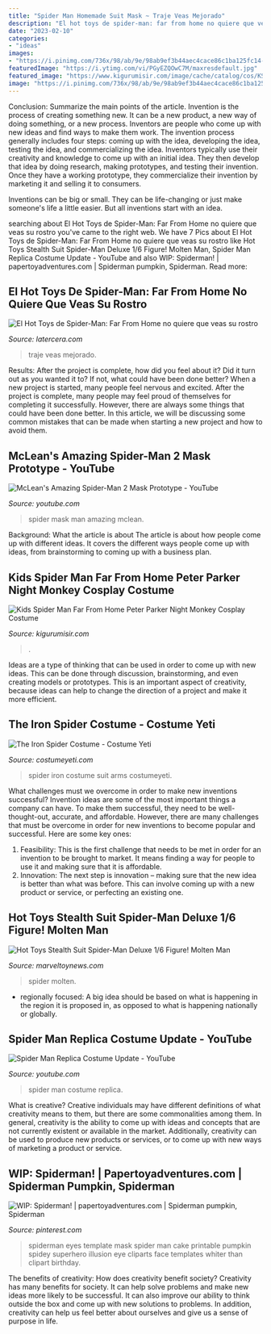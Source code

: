 ```yaml
---
title: "Spider Man Homemade Suit Mask ~ Traje Veas Mejorado"
description: "El hot toys de spider-man: far from home no quiere que veas su rostro"
date: "2023-02-10"
categories:
- "ideas"
images:
- "https://i.pinimg.com/736x/98/ab/9e/98ab9ef3b44aec4cace86c1ba125fc14--spiderman-pumpkin-cake-spiderman.jpg"
featuredImage: "https://i.ytimg.com/vi/PGyEZQOwC7M/maxresdefault.jpg"
featured_image: "https://www.kigurumisir.com/image/cache/catalog/cos/KSC20090713/6-880x880.jpg"
image: "https://i.pinimg.com/736x/98/ab/9e/98ab9ef3b44aec4cace86c1ba125fc14--spiderman-pumpkin-cake-spiderman.jpg"
---
```



Conclusion: Summarize the main points of the article.
Invention is the process of creating something new. It can be a new product, a new way of doing something, or a new process. Inventors are people who come up with new ideas and find ways to make them work.
The invention process generally includes four steps: coming up with the idea, developing the idea, testing the idea, and commercializing the idea. Inventors typically use their creativity and knowledge to come up with an initial idea. They then develop that idea by doing research, making prototypes, and testing their invention. Once they have a working prototype, they commercialize their invention by marketing it and selling it to consumers.

Inventions can be big or small. They can be life-changing or just make someone's life a little easier. But all inventions start with an idea.

	

		
searching about El Hot Toys de Spider-Man: Far From Home no quiere que veas su rostro you've came to the right web. We have 7 Pics about El Hot Toys de Spider-Man: Far From Home no quiere que veas su rostro like Hot Toys Stealth Suit Spider-Man Deluxe 1/6 Figure! Molten Man, Spider Man Replica Costume Update - YouTube and also WIP: Spiderman! | papertoyadventures.com | Spiderman pumpkin, Spiderman. Read more:
		
    
## El Hot Toys De Spider-Man: Far From Home No Quiere Que Veas Su Rostro

<img loading=lazy src="https://www.latercera.com/resizer/BAU2LR9y1_mI_dbZQrM5-dRdCz0=/800x0/smart/arc-anglerfish-arc2-prod-copesa.s3.amazonaws.com/public/CIT72UEI6NG77IEMJ4QQ4XYCXM.jpg" onerror="this.onerror=null;this.src='https://tse2.mm.bing.net/th?id=OIP.V9dcNzFHaJ8bG6iPVOOczwHaLH&amp;pid=15.1';" alt="El Hot Toys de Spider-Man: Far From Home no quiere que veas su rostro">

_Source: latercera.com_

>traje veas mejorado. 

	

Results: After the project is complete, how did you feel about it? Did it turn out as you wanted it to? If not, what could have been done better?
When a new project is started, many people feel nervous and excited. After the project is complete, many people may feel proud of themselves for completing it successfully. However, there are always some things that could have been done better. In this article, we will be discussing some common mistakes that can be made when starting a new project and how to avoid them.

    
## McLean&#039;s Amazing Spider-Man 2 Mask Prototype - YouTube

<img loading=lazy src="http://i.ytimg.com/vi/ifotF-E60jY/maxresdefault.jpg" onerror="this.onerror=null;this.src='https://tse1.mm.bing.net/th?id=OIP.g-zn9QT_i1UVC_1GQ_SnUAHaEK&amp;pid=15.1';" alt="McLean&#039;s Amazing Spider-Man 2 Mask Prototype - YouTube">

_Source: youtube.com_

>spider mask man amazing mclean. 

	

Background: What the article is about
The article is about how people come up with different ideas. It covers the different ways people come up with ideas, from brainstorming to coming up with a business plan.

    
## Kids Spider Man Far From Home Peter Parker Night Monkey Cosplay Costume

<img loading=lazy src="https://www.kigurumisir.com/image/cache/catalog/cos/KSC20090713/6-880x880.jpg" onerror="this.onerror=null;this.src='https://tse4.mm.bing.net/th?id=OIP.CfYYru-oyHjzm3Bx9wYOBAHaHa&amp;pid=15.1';" alt="Kids Spider Man Far From Home Peter Parker Night Monkey Cosplay Costume">

_Source: kigurumisir.com_

>. 

	

Ideas are a type of thinking that can be used in order to come up with new ideas. This can be done through discussion, brainstorming, and even creating models or prototypes. This is an important aspect of creativity, because ideas can help to change the direction of a project and make it more efficient.

    
## The Iron Spider Costume - Costume Yeti

<img loading=lazy src="http://costumeyeti.com/wp-content/uploads/2017/10/the-iron-spider-costume.jpg" onerror="this.onerror=null;this.src='https://tse3.mm.bing.net/th?id=OIP.DOczxFwjGutNhuSjiQIvhQHaJ3&amp;pid=15.1';" alt="The Iron Spider Costume - Costume Yeti">

_Source: costumeyeti.com_

>spider iron costume suit arms costumeyeti. 

	

What challenges must we overcome in order to make new inventions successful?
Invention ideas are some of the most important things a company can have. To make them successful, they need to be well-thought-out, accurate, and affordable. However, there are many challenges that must be overcome in order for new inventions to become popular and successful. Here are some key ones:
1. Feasibility: This is the first challenge that needs to be met in order for an invention to be brought to market. It means finding a way for people to use it and making sure that it is affordable.
2. Innovation: The next step is innovation – making sure that the new idea is better than what was before. This can involve coming up with a new product or service, or perfecting an existing one. 
    
## Hot Toys Stealth Suit Spider-Man Deluxe 1/6 Figure! Molten Man

<img loading=lazy src="https://marveltoynews.com/wp-content/uploads/2019/06/Spider-Man-Stealth-Suit-Deluxe-Hot-Toys-Figure-with-Eyes-Lens-Up.jpg" onerror="this.onerror=null;this.src='https://tse4.mm.bing.net/th?id=OIP.fTA1XMsqvscUMkqBR5oPLgHaFL&amp;pid=15.1';" alt="Hot Toys Stealth Suit Spider-Man Deluxe 1/6 Figure! Molten Man">

_Source: marveltoynews.com_

>spider molten. 

	

- regionally focused: A big idea should be based on what is happening in the region it is proposed in, as opposed to what is happening nationally or globally.

    
## Spider Man Replica Costume Update - YouTube

<img loading=lazy src="https://i.ytimg.com/vi/PGyEZQOwC7M/maxresdefault.jpg" onerror="this.onerror=null;this.src='https://tse2.mm.bing.net/th?id=OIP.W_B6WdNExT_uc3H7SZh0RQHaEK&amp;pid=15.1';" alt="Spider Man Replica Costume Update - YouTube">

_Source: youtube.com_

>spider man costume replica. 

	

What is creative?
Creative individuals may have different definitions of what creativity means to them, but there are some commonalities among them. In general, creativity is the ability to come up with ideas and concepts that are not currently existent or available in the market. Additionally, creativity can be used to produce new products or services, or to come up with new ways of marketing a product or service.

    
## WIP: Spiderman! | Papertoyadventures.com | Spiderman Pumpkin, Spiderman

<img loading=lazy src="https://i.pinimg.com/736x/98/ab/9e/98ab9ef3b44aec4cace86c1ba125fc14--spiderman-pumpkin-cake-spiderman.jpg" onerror="this.onerror=null;this.src='https://tse4.mm.bing.net/th?id=OIP.Ew6VZWowSUsFALdq_EBQXwAAAA&amp;pid=15.1';" alt="WIP: Spiderman! | papertoyadventures.com | Spiderman pumpkin, Spiderman">

_Source: pinterest.com_

>spiderman eyes template mask spider man cake printable pumpkin spidey superhero illusion eye cliparts face templates whiter than clipart birthday. 

	

The benefits of creativity: How does creativity benefit society?
Creativity has many benefits for society. It can help solve problems and make new ideas more likely to be successful. It can also improve our ability to think outside the box and come up with new solutions to problems. In addition, creativity can help us feel better about ourselves and give us a sense of purpose in life.

